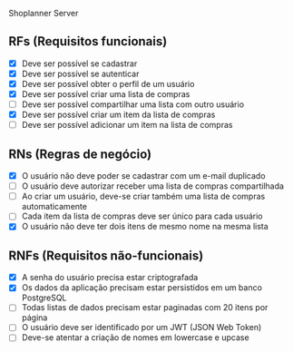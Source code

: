 Shoplanner Server

## RFs (Requisitos funcionais)

- [x] Deve ser possível se cadastrar
- [x] Deve ser possível se autenticar
- [x] Deve ser possível obter o perfil de um usuário
- [x] Deve ser possível criar uma lista de compras
- [ ] Deve ser possível compartilhar uma lista com outro usuário
- [x] Deve ser possível criar um item da lista de compras
- [ ] Deve ser possível adicionar um item na lista de compras

## RNs (Regras de negócio)

- [x] O usuário não deve poder se cadastrar com um e-mail duplicado
- [ ] O usuário deve autorizar receber uma lista de compras compartilhada
- [ ] Ao criar um usuário, deve-se criar também uma lista de compras automaticamente
- [ ] Cada item da lista de compras deve ser único para cada usuário
- [x] O usuário não deve ter dois itens de mesmo nome na mesma lista

## RNFs (Requisitos não-funcionais)

- [x] A senha do usuário precisa estar criptografada
- [x] Os dados da aplicação precisam estar persistidos em um banco PostgreSQL
- [ ] Todas listas de dados precisam estar paginadas com 20 itens por página
- [ ] O usuário deve ser identificado por um JWT (JSON Web Token)
- [ ] Deve-se atentar a criação de nomes em lowercase e upcase
